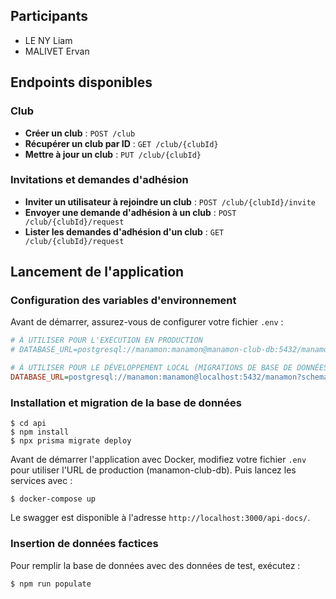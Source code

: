 ## Participants

- LE NY Liam
- MALIVET Ervan

## Endpoints disponibles

### Club

- **Créer un club** : `POST /club`
- **Récupérer un club par ID** : `GET /club/{clubId}`
- **Mettre à jour un club** : `PUT /club/{clubId}`

### Invitations et demandes d'adhésion

- **Inviter un utilisateur à rejoindre un club** : `POST /club/{clubId}/invite`
- **Envoyer une demande d'adhésion à un club** : `POST /club/{clubId}/request`
- **Lister les demandes d'adhésion d'un club** : `GET /club/{clubId}/request`

## Lancement de l'application

### Configuration des variables d'environnement

Avant de démarrer, assurez-vous de configurer votre fichier `.env` :

```ini
# À UTILISER POUR L'EXÉCUTION EN PRODUCTION
# DATABASE_URL=postgresql://manamon:manamon@manamon-club-db:5432/manamon?schema=public

# À UTILISER POUR LE DÉVELOPPEMENT LOCAL (MIGRATIONS DE BASE DE DONNÉES)
DATABASE_URL=postgresql://manamon:manamon@localhost:5432/manamon?schema=public
```

### Installation et migration de la base de données

```shell
$ cd api
$ npm install
$ npx prisma migrate deploy
```

Avant de démarrer l'application avec Docker, modifiez votre fichier `.env` pour utiliser l'URL de production (manamon-club-db).
Puis lancez les services avec :

```shell
$ docker-compose up
```

Le swagger est disponible à l'adresse `http://localhost:3000/api-docs/`.

### Insertion de données factices

Pour remplir la base de données avec des données de test, exécutez :

```shell
$ npm run populate
```
